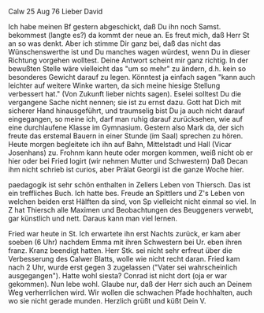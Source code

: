  Calw 25 Aug 76
Lieber David

Ich habe meinen Bf gestern abgeschickt, daß Du ihn noch Samst. bekommest (langte es?) da kommt der neue an. Es freut mich, daß Herr St an so was denkt. Aber ich stimme Dir ganz bei, daß das nicht das Wünschenswerthe ist und Du manches wagen würdest, wenn Du in dieser Richtung vorgehen wolltest. Deine Antwort scheint mir ganz richtig. In der bewußten Stelle wäre vielleicht das "um so mehr" zu ändern, d.h. kein so besonderes Gewicht darauf zu legen. Könntest ja einfach sagen "kann auch leichter auf weitere Winke warten, da sich meine hiesige Stellung verbessert hat." (Von Zukunft lieber nichts sagen). Eselei solltest Du die vergangene Sache nicht nennen; sie ist zu ernst dazu. Gott hat Dich mit sicherer Hand hinausgeführt, und traumselig bist Du ja auch nicht darauf eingegangen, so meine ich, darf man ruhig darauf zurücksehen, wie auf eine durchlaufene Klasse im Gymnasium. 
Gestern also Mark da, der sich freute das erstemal Bauern in einer Stunde (im Saal) sprechen zu hören. Heute morgen begleitete ich ihn auf Bahn, Mittelstadt und Hall (Vicar Josenhans) zu. Frohnm kann heute oder morgen kommen, weiß nicht ob er hier oder bei Fried logirt (wir nehmen Mutter und Schwestern) Daß Decan ihm nicht schrieb ist curios, aber Prälat Georgii ist die ganze Woche hier.

paedagogik ist sehr schön enthalten in Zellers Leben von Thiersch. Das ist ein treffliches Buch. Ich hatte bes. Freude an Spittlers und Z's Leben von welchen beiden erst Hälften da sind, von Sp vielleicht nicht einmal so viel. In Z hat Thiersch alle Maximen und Beobachtungen des Beuggeners verwebt, gar künstlich und nett. Daraus kann man viel lernen.

Fried war heute in St. Ich erwartete ihn erst Nachts zurück, er kam aber soeben (6 Uhr) nachdem Emma mit ihren Schwestern bei Ur. eben ihren franz. Kranz beendigt hatten. Herr Stk. sei nicht sehr erfreut über die Verbesserung des Calwer Blatts, wolle wie nicht recht daran. Fried kam nach 2 Uhr, wurde erst gegen 3 zugelassen ("Vater sei wahrscheinlich ausgegangen"). Hatte wohl siesta? Conrad ist nicht dort (oja er war gekommen). 
Nun lebe wohl. Glaube nur, daß der Herr sich auch an Deinem Weg verherrlichen wird. Wir wollen die schwachen Pfade hochhalten, auch wo sie nicht gerade munden. Herzlich grüßt und küßt
 Dein V.
